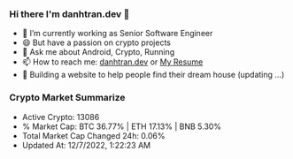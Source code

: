 ### Hi there I'm danhtran.dev 👋

- 🔭 I’m currently working as Senior Software Engineer
- 😄 But have a passion on crypto projects
- 💬 Ask me about Android, Crypto, Running 
- 📫 How to reach me: <a href="https://danhtran.dev" target="_blank">danhtran.dev</a> or <a href="Dan-Resume.pdf" target="_blank">My Resume</a>
- 🌱 Building a website to help people find their dream house (updating ...)

### Crypto Market Summarize
- Active Crypto: 13086
- % Market Cap: BTC 36.77% | ETH 17.13% | BNB 5.30%
- Total Market Cap Changed 24h: 0.06%
- Updated At: 12/7/2022, 1:22:23 AM
